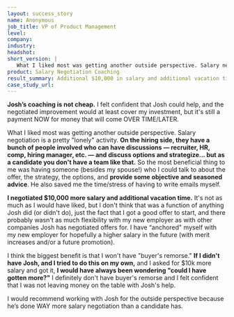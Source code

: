 ```yaml
---
layout: success_story
name: Anonymous 
job_title: VP of Product Management
level: 
company: 
industry:
headshot:
short_version: |
   What I liked most was getting another outside perspective. Salary negotiation is a pretty "lonely" activity. **On the hiring side, they have a bunch of people involved who can have discussions — recruiter, HR, comp, hiring manager, etc. — and discuss options and strategize... but as a candidate you don't have a team like that.** So the most beneficial thing to me was having someone (besides my spouse!) who I could talk to about the offer, the strategy, the options, and **provide some objective and seasoned advice.**
product: Salary Negotiation Coaching
result_summary: Additional $10,000 in salary and additional vacation time  
case_study_url:
---
```

**Josh’s coaching is not cheap.** I felt confident that Josh could help, and the negotiated improvement would at least cover my investment, but it's still a payment NOW for money that will come OVER TIME/LATER.   
  
What I liked most was getting another outside perspective. Salary negotiation is a pretty "lonely" activity. **On the hiring side, they have a bunch of people involved who can have discussions — recruiter, HR, comp, hiring manager, etc.  — and discuss options and strategize... but as a candidate you don't have a team like that.** So the most beneficial thing to me was having someone (besides my spouse!) who I could talk to about the offer, the strategy, the options, and **provide some objective and seasoned advice**. He also saved me the time/stress of having to write emails myself. 

**I negotiated $10,000 more salary and additional vacation time.** It's not as much as I would have liked, but I don't think that was a function of anything Josh did (or didn't do), just the fact that I got a good offer to start, and there probably wasn't as much flexibility with my new employer as with other companies Josh has negotiated offers for. I have “anchored" myself with my new employer for hopefully a higher salary in the future (with merit increases and/or a future promotion). 

I think the biggest benefit is that I won't have "buyer's remorse." **If I didn't have Josh, and I tried to do this on my own,** and I asked for $10k more salary and got it, **I would have always been wondering "could I have gotten more?"** I definitely don't have buyer's remorse and I felt confident that I was not leaving money on the table with Josh's help.

I would recommend working with Josh for the outside perspective because he’s done WAY more salary negotiation than a candidate has.